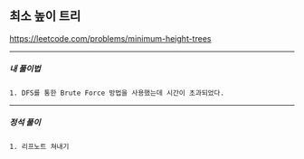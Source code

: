 ## 최소 높이 트리

https://leetcode.com/problems/minimum-height-trees

---

<h5>내 풀이법</h5>

    1. DFS를 통한 Brute Force 방법을 사용했는데 시간이 초과되었다.

---

<h5> 정석 풀이 </h5>

    1. 리프노트 쳐내기


